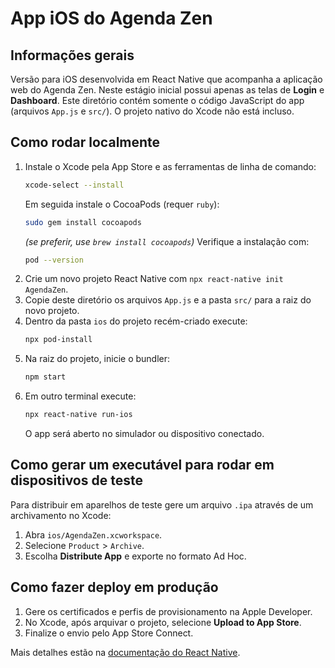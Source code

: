 # App iOS do Agenda Zen

## Informações gerais

Versão para iOS desenvolvida em React Native que acompanha a aplicação web do Agenda Zen. Neste estágio inicial possui apenas as telas de **Login** e **Dashboard**.
Este diretório contém somente o código JavaScript do app (arquivos `App.js` e `src/`).
O projeto nativo do Xcode não está incluso.

## Como rodar localmente

1. Instale o Xcode pela App Store e as ferramentas de linha de comando:
   ```bash
   xcode-select --install
   ```
   Em seguida instale o CocoaPods (requer `ruby`):
   ```bash
   sudo gem install cocoapods
   ```
   *(se preferir, use `brew install cocoapods`)*
   Verifique a instalação com:
   ```bash
   pod --version
   ```
2. Crie um novo projeto React Native com `npx react-native init AgendaZen`.
3. Copie deste diretório os arquivos `App.js` e a pasta `src/` para a raiz do novo projeto.
4. Dentro da pasta `ios` do projeto recém-criado execute:
   ```bash
   npx pod-install
   ```
5. Na raiz do projeto, inicie o bundler:
   ```bash
   npm start
   ```
6. Em outro terminal execute:
   ```bash
   npx react-native run-ios
   ```
   O app será aberto no simulador ou dispositivo conectado.

## Como gerar um executável para rodar em dispositivos de teste

Para distribuir em aparelhos de teste gere um arquivo `.ipa` através de um archivamento no Xcode:

1. Abra `ios/AgendaZen.xcworkspace`.
2. Selecione `Product` > `Archive`.
3. Escolha **Distribute App** e exporte no formato Ad Hoc.

## Como fazer deploy em produção

1. Gere os certificados e perfis de provisionamento na Apple Developer.
2. No Xcode, após arquivar o projeto, selecione **Upload to App Store**.
3. Finalize o envio pelo App Store Connect.

Mais detalhes estão na [documentação do React Native](https://reactnative.dev/docs/publishing-to-app-store).
